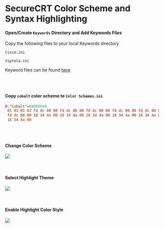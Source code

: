 # SecureCRT Color Scheme and Syntax Highlighting

#### Open/Create `Keywords` Directory and Add Keywords Files
Copy the following files to your local Keywords directory

`Cisco.ini`

`Viptela.ini`

Keyword files can be found [here](https://github.com/cmccormack/dotfiles/tree/master/securecrt/Keywords)

<br>
<br>

#### Copy `cobalt` color scheme to `Color Schemes.ini`
```ini
B:"Cobalt"=00000044
 01 01 01 01 fd dc 00 00 fd dc 00 00 fd dc 00 00 fd dc 00 00 fd dc 00 00 fd dc 00 00 fd dc 00 00
 fd dc 00 00 18 34 4a 00 18 34 4a 00 18 34 4a 00 18 34 4a 00 18 34 4a 00 18 34 4a 00 18 34 4a 00
 18 34 4a 00
```
<br>
<br>

#### Change Color Scheme
<img src="https://github.com/cmccormack/dotfiles/raw/master/SecureCRT/images/change_color_scheme.png" />
<br>
<br>
<br>

#### Select Highlight Theme
<img src="https://github.com/cmccormack/dotfiles/raw/master/SecureCRT/images/add_highlight__select_theme.png" />
<br>
<br>
<br>

#### Enable Highlight Color Style
<img src="https://github.com/cmccormack/dotfiles/raw/master/SecureCRT/images/add_highlight__enable_color.png" />

